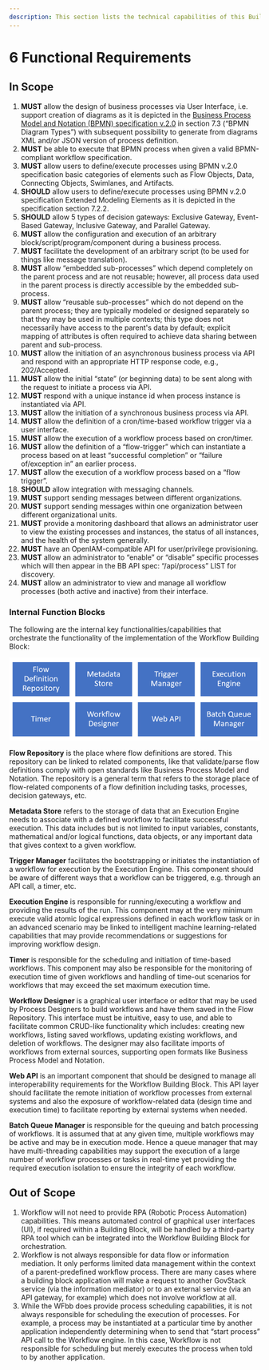 ```yaml
---
description: This section lists the technical capabilities of this Building Block.
---
```


# 6 Functional Requirements

## In Scope

1. **MUST** allow the design of business processes via User Interface, i.e. support creation of diagrams as it is depicted in the [Business Process Model and Notation (BPMN) specification v.2.0](https://www.omg.org/spec/BPMN/2.0/PDF) in section 7.3 (“BPMN Diagram Types”) with subsequent possibility to generate from diagrams XML and/or JSON version of process definition.
2. **MUST** be able to execute that BPMN process when given a valid BPMN-compliant workflow specification.
3. **MUST** allow users to define/execute processes using BPMN v.2.0 specification basic categories of elements such as Flow Objects, Data, Connecting Objects, Swimlanes, and Artifacts.
4. **SHOULD** allow users to define/execute processes using BPMN v.2.0 specification Extended Modeling Elements as it is depicted in the specification section 7.2.2.
5. **SHOULD** allow 5 types of decision gateways: Exclusive Gateway, Event-Based Gateway, Inclusive Gateway, and Parallel Gateway.
6. **MUST** allow the configuration and execution of an arbitrary block/script/program/component during a business process.
7. **MUST** facilitate the development of an arbitrary script (to be used for things like message translation).
8. **MUST** allow “embedded sub-processes” which depend completely on the parent process and are not reusable; however, all process data used in the parent process is directly accessible by the embedded sub-process.
9. **MUST** allow “reusable sub-processes” which do not depend on the parent process; they are typically modeled or designed separately so that they may be used in multiple contexts; this type does not necessarily have access to the parent's data by default; explicit mapping of attributes is often required to achieve data sharing between parent and sub-process.
10. **MUST** allow the initiation of an asynchronous business process via API and respond with an appropriate HTTP response code, e.g., 202/Accepted.
11. **MUST** allow the initial “state” (or beginning data) to be sent along with the request to initiate a process via API.
12. **MUST** respond with a unique instance id when process instance is instantiated via API.
13. **MUST** allow the initiation of a synchronous business process via API.
14. **MUST** allow the definition of a cron/time-based workflow trigger via a user interface.
15. **MUST** allow the execution of a workflow process based on cron/timer.
16. **MUST** allow the definition of a “flow-trigger” which can instantiate a process based on at least “successful completion” or “failure of/exception in” an earlier process.
17. **MUST** allow the execution of a workflow process based on a “flow trigger”.
18. **SHOULD** allow integration with messaging channels.
19. **MUST** support sending messages between different organizations.
20. **MUST** support sending messages within one organization between different organizational units.
21. **MUST** provide a monitoring dashboard that allows an administrator user to view the existing processes and instances, the status of all instances, and the health of the system generally.
22. **MUST** have an OpenIAM-compatible API for user/privilege provisioning.
23. **MUST** allow an administrator to “enable” or “disable” specific processes which will then appear in the BB API spec: “/api/process” LIST for discovery.
24. **MUST** allow an administrator to view and manage all workflow processes (both active and inactive) from their interface.

### Internal Function Blocks

The following are the internal key functionalities/capabilities that orchestrate the functionality of the implementation of the Workflow Building Block:

![alt\_text](../diagrams/image6.png)

**Flow Repository** is the place where flow definitions are stored. This repository can be linked to related components, like that validate/parse flow definitions comply with open standards like Business Process Model and Notation. The repository is a general term that refers to the storage place of flow-related components of a flow definition including tasks, processes, decision gateways, etc.

**Metadata Store** refers to the storage of data that an Execution Engine needs to associate with a defined workflow to facilitate successful execution. This data includes but is not limited to input variables, constants, mathematical and/or logical functions, data objects, or any important data that gives context to a given workflow.

**Trigger Manager** facilitates the bootstrapping or initiates the instantiation of a workflow for execution by the Execution Engine. This component should be aware of different ways that a workflow can be triggered, e.g. through an API call, a timer, etc.

**Execution Engine** is responsible for running/executing a workflow and providing the results of the run. This component may at the very minimum execute valid atomic logical expressions defined in each workflow task or in an advanced scenario may be linked to intelligent machine learning-related capabilities that may provide recommendations or suggestions for improving workflow design.

**Timer** is responsible for the scheduling and initiation of time-based workflows. This component may also be responsible for the monitoring of execution time of given workflows and handling of time-out scenarios for workflows that may exceed the set maximum execution time.

**Workflow Designer** is a graphical user interface or editor that may be used by Process Designers to build workflows and have them saved in the Flow Repository. This interface must be intuitive, easy to use, and able to facilitate common CRUD-like functionality which includes: creating new workflows, listing saved workflows, updating existing workflows, and deletion of workflows. The designer may also facilitate imports of workflows from external sources, supporting open formats like Business Process Model and Notation.

**Web API** is an important component that should be designed to manage all interoperability requirements for the Workflow Building Block. This API layer should facilitate the remote initiation of workflow processes from external systems and also the exposure of workflow-related data (design time and execution time) to facilitate reporting by external systems when needed.

**Batch Queue Manager** is responsible for the queuing and batch processing of workflows. It is assumed that at any given time, multiple workflows may be active and may be in execution mode. Hence a queue manager that may have multi-threading capabilities may support the execution of a large number of workflow processes or tasks in real-time yet providing the required execution isolation to ensure the integrity of each workflow.

## Out of Scope

1. Workflow will not need to provide RPA (Robotic Process Automation) capabilities. This means automated control of graphical user interfaces (UI), if required within a Building Block, will be handled by a third-party RPA tool which can be integrated into the Workflow Building Block for orchestration.
2. Workflow is not always responsible for data flow or information mediation. It only performs limited data management within the context of a parent-predefined workflow process. There are many cases where a building block application will make a request to another GovStack service (via the information mediator) or to an external service (via an API gateway, for example) which does not involve workflow at all.
3. While the WFbb does provide process scheduling capabilities, it is not always responsible for scheduling the execution of processes. For example, a process may be instantiated at a particular time by another application independently determining when to send that “start process” API call to the Workflow engine. In this case, Workflow is not responsible for scheduling but merely executes the process when told to by another application.
